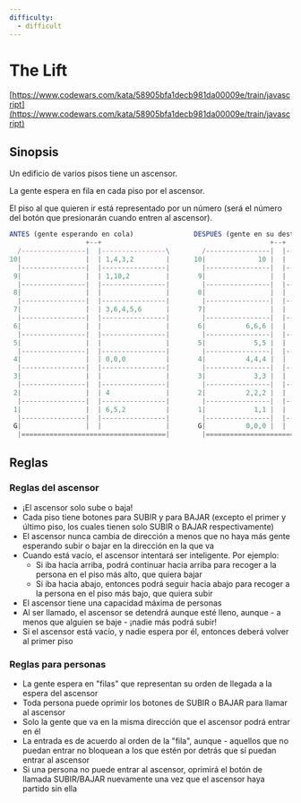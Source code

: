 ```yaml
---
difficulty:
  - difficult
---
```


# The Lift

[https://www.codewars.com/kata/58905bfa1decb981da00009e/train/javascript](https://www.codewars.com/kata/58905bfa1decb981da00009e/train/javascript)

## Sinopsis

Un edificio de varios pisos tiene un ascensor.

La gente espera en fila en cada piso por el ascensor.

El piso al que quieren ir está representado por un número 
(será el número del botón que presionarán cuando entren al ascensor).

```js
ANTES (gente esperando en cola)               DESPUÉS (gente en su destino)
                   +--+                                          +--+
  /----------------|  |----------------\        /----------------|  |----------------\
10|                |  | 1,4,3,2        |      10|             10 |  |                |
  |----------------|  |----------------|        |----------------|  |----------------|
 9|                |  | 1,10,2         |       9|                |  |                |
  |----------------|  |----------------|        |----------------|  |----------------|
 8|                |  |                |       8|                |  |                |
  |----------------|  |----------------|        |----------------|  |----------------|
 7|                |  | 3,6,4,5,6      |       7|                |  |                |
  |----------------|  |----------------|        |----------------|  |----------------|
 6|                |  |                |       6|          6,6,6 |  |                |
  |----------------|  |----------------|        |----------------|  |----------------|
 5|                |  |                |       5|            5,5 |  |                |
  |----------------|  |----------------|        |----------------|  |----------------|
 4|                |  | 0,0,0          |       4|          4,4,4 |  |                |
  |----------------|  |----------------|        |----------------|  |----------------|
 3|                |  |                |       3|            3,3 |  |                |
  |----------------|  |----------------|        |----------------|  |----------------|
 2|                |  | 4              |       2|          2,2,2 |  |                |
  |----------------|  |----------------|        |----------------|  |----------------|
 1|                |  | 6,5,2          |       1|            1,1 |  |                |
  |----------------|  |----------------|        |----------------|  |----------------|
 G|                |  |                |       G|          0,0,0 |  |                |
  |====================================|        |====================================|
```

## Reglas

### Reglas del ascensor

* ¡El ascensor solo sube o baja!
* Cada piso tiene botones para SUBIR y para BAJAR (excepto el primer y último piso, los cuales tienen solo SUBIR o BAJAR respectivamente)
* El ascensor nunca cambia de dirección a menos que no haya más gente esperando subir o bajar en la dirección en la que va
* Cuando está vacío, el ascensor intentará ser inteligente. Por ejemplo:
  * Si iba hacia arriba, podrá continuar hacia arriba para recoger a la persona en el piso más alto, que quiera bajar
  * Si iba hacia abajo, entonces podrá seguir hacia abajo para recoger a la persona en el piso más bajo, que quiera subir
* El ascensor tiene una capacidad máxima de personas
* Al ser llamado, el ascensor se detendrá aunque esté lleno, aunque - a menos que alguien se baje - ¡nadie más podrá subir!
* Si el ascensor está vacío, y nadie espera por él, entonces deberá volver al primer piso

### Reglas para personas

* La gente espera en "filas" que representan su orden de llegada a la espera del ascensor
* Toda persona puede oprimir los botones de SUBIR o BAJAR para llamar al ascensor
* Solo la gente que va en la misma dirección que el ascensor podrá entrar en él
* La entrada es de acuerdo al orden de la "fila", aunque - aquellos que no puedan entrar no bloquean a los que estén por detrás que sí puedan entrar al ascensor
* Si una persona no puede entrar al ascensor, oprimirá el botón de llamada SUBIR/BAJAR nuevamente una vez que el ascensor haya partido sin ella
